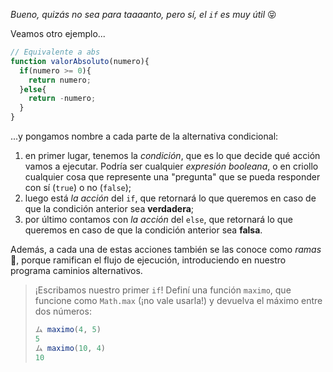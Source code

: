 _Bueno, quizás no sea para taaaanto, pero sí, el `if` es muy útil_  :stuck_out_tongue_closed_eyes:

Veamos otro ejemplo...

```javascript
// Equivalente a abs
function valorAbsoluto(numero){
  if(numero >= 0){
    return numero;
  }else{
    return -numero;
  }
}
```

...y pongamos nombre a cada parte de la alternativa condicional:  

 1. en primer lugar, tenemos la _condición_, que es lo que decide qué acción vamos a ejecutar. Podría ser cualquier _expresión booleana_, o en criollo cualquier cosa que represente una "pregunta" que se pueda responder con sí (`true`) o no (`false`);
 2. luego está _la acción_ del `if`, que retornará lo que queremos en caso de que la condición anterior sea **verdadera**;
 3. por último contamos con  _la acción_ del `else`, que retornará lo que queremos en caso de que la condición anterior sea **falsa**. 

Además, a cada una de estas acciones también se las conoce como _ramas_ :deciduous_tree:, porque ramifican el flujo de ejecución, introduciendo en nuestro programa caminios alternativos.

> ¡Escribamos nuestro primer `if`! Definí una función `maximo`, que funcione como `Math.max` (¡no vale usarla!) y devuelva el máximo entre dos números:
> 
> ```javascript
> ム maximo(4, 5)
> 5
> ム maximo(10, 4) 
> 10
> ```